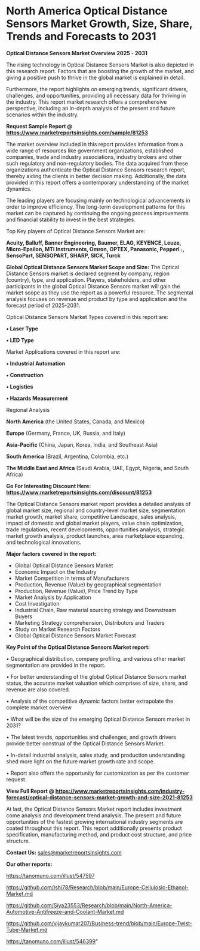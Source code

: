 # North America Optical Distance Sensors Market Growth, Size, Share, Trends and Forecasts to 2031

<Strong> Optical Distance Sensors Market Overview 2025 - 2031</strong>

The rising technology in Optical Distance Sensors Market is also depicted in this research report. Factors that are boosting the growth of the market, and giving a positive push to thrive in the global market is explained in detail.

Furthermore, the report highlights on emerging trends, significant drivers, challenges, and opportunities, providing all necessary data for thriving in the industry. This report market research offers a comprehensive perspective, including an in-depth analysis of the present and future scenarios within the industry.

<strong>Request Sample Report @ <a href=https://www.marketreportsinsights.com/sample/81253>https://www.marketreportsinsights.com/sample/81253</a></strong>

The market overview included in this report provides information from a wide range of resources like government organizations, established companies, trade and industry associations, industry brokers and other such regulatory and non-regulatory bodies. The data acquired from these organizations authenticate the Optical Distance Sensors research report, thereby aiding the clients in better decision making. Additionally, the data provided in this report offers a contemporary understanding of the market dynamics.

The leading players are focusing mainly on technological advancements in order to improve efficiency. The long-term development patterns for this market can be captured by continuing the ongoing process improvements and financial stability to invest in the best strategies.

Top Key players of Optical Distance Sensors Market are:

<strong>Acuity, Balluff, Banner Engineering, Baumer, ELAG, KEYENCE, Leuze, Micro-Epsilon, MTI Instruments, Omron, OPTEX, Panasonic, Pepperlᛧ, SensoPart, SENSOPART, SHARP, SICK, Turck</strong>

<strong><b>Global Optical Distance Sensors Market Scope and Size:</b></strong>
The Optical Distance Sensors market is declared segment by company, region (country), type, and application. Players, stakeholders, and other participants in the global Optical Distance Sensors market will gain the market scope as they use the report as a powerful resource. The segmental analysis focuses on revenue and product by type and application and the forecast period of 2025-2031.

Optical Distance Sensors Market Types covered in this report are:

<strong>• Laser Type

• LED Type</strong>

Market Applications covered in this report are:

<strong>• Industrial Automation

• Construction

• Logistics

• Hazards Measurement</strong> 

Regional Analysis

<strong>North America</strong> (the United States, Canada, and Mexico)

<strong>Europe</strong> (Germany, France, UK, Russia, and Italy)

<strong>Asia-Pacific</strong> (China, Japan, Korea, India, and Southeast Asia)

<strong>South America</strong> (Brazil, Argentina, Colombia, etc.)

<strong>The Middle East and Africa</strong> (Saudi Arabia, UAE, Egypt, Nigeria, and South Africa)

<strong>Go For Interesting Discount Here: <a href=https://www.marketreportsinsights.com/discount/81253>https://www.marketreportsinsights.com/discount/81253</a></strong>

The Optical Distance Sensors market report provides a detailed analysis of global market size, regional and country-level market size, segmentation market growth, market share, competitive Landscape, sales analysis, impact of domestic and global market players, value chain optimization, trade regulations, recent developments, opportunities analysis, strategic market growth analysis, product launches, area marketplace expanding, and technological innovations.

<strong><b>Major factors covered in the report:</b></strong>
<ul>
  <li>Global Optical Distance Sensors Market </li>
  <li>Economic Impact on the Industry</li>
  <li>Market Competition in terms of Manufacturers</li>
  <li>Production, Revenue (Value) by geographical segmentation</li>
  <li>Production, Revenue (Value), Price Trend by Type</li>
  <li>Market Analysis by Application</li>
  <li>Cost Investigation</li>
  <li>Industrial Chain, Raw material sourcing strategy and Downstream Buyers</li>
  <li>Marketing Strategy comprehension, Distributors and Traders</li>
  <li>Study on Market Research Factors</li>
  <li>Global Optical Distance Sensors Market Forecast</li>
</ul>

<strong><b>Key Point of the Optical Distance Sensors Market report:</b></strong>

• Geographical distribution, company profiling, and various other market segmentation are provided in the report.

• For better understanding of the global Optical Distance Sensors market status, the accurate market valuation which comprises of size, share, and revenue are also covered.

• Analysis of the competitive dynamic factors better extrapolate the complete market overview

• What will be the size of the emerging Optical Distance Sensors market in 2031?

• The latest trends, opportunities and challenges, and growth drivers provide better construal of the Optical Distance Sensors Market.

• In-detail industrial analysis, sales study, and production understanding shed more light on the future market growth rate and scope.

• Report also offers the opportunity for customization as per the customer request.

<strong><b>View Full Report @ <a href=https://www.marketreportsinsights.com/industry-forecast/optical-distance-sensors-market-growth-and-size-2021-81253>https://www.marketreportsinsights.com/industry-forecast/optical-distance-sensors-market-growth-and-size-2021-81253</a></b></strong>


At last, the Optical Distance Sensors Market report includes investment come analysis and development trend analysis. The present and future opportunities of the fastest growing international industry segments are coated throughout this report. This report additionally presents product specification, manufacturing method, and product cost structure, and price structure.

<strong>Contact Us:</strong>
sales@marketreportsinsights.com

<strong>Our other reports:</strong>

<a href=https://tanomuno.com/illust/547597>https://tanomuno.com/illust/547597</a>

<a href=https://github.com/Ishi78/Research/blob/main/Europe-Cellulosic-Ethanol-Market.md>https://github.com/Ishi78/Research/blob/main/Europe-Cellulosic-Ethanol-Market.md</a>

<a href=https://github.com/Siya23553/Research/blob/main/North-America-Automotive-Antifreeze-and-Coolant-Market.md>https://github.com/Siya23553/Research/blob/main/North-America-Automotive-Antifreeze-and-Coolant-Market.md</a>

<a href=https://github.com/vijaykumar207/Business-trend/blob/main/Europe-Twist-Tube-Market.md>https://github.com/vijaykumar207/Business-trend/blob/main/Europe-Twist-Tube-Market.md</a>

<a href=https://tanomuno.com/illust/546399>https://tanomuno.com/illust/546399</a>"

